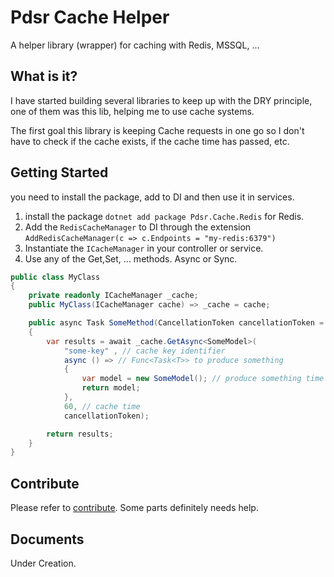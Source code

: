 # Pdsr Cache Helper

A helper library (wrapper) for caching with Redis, MSSQL, ...

## What is it?

I have started building several libraries to keep up with the DRY principle, one of them was this lib, helping me to use cache systems.

The first goal this library is keeping Cache requests in one go so I don't have to check if the cache exists, if the cache time has passed, etc.

## Getting Started

you need to install the package, add to DI and then use it in services.

1. install the package `dotnet add package Pdsr.Cache.Redis` for Redis.
2. Add the `RedisCacheManager` to DI through the extension `AddRedisCacheManager(c => c.Endpoints = "my-redis:6379")`
3. Instantiate the `ICacheManager` in your controller or service.
4. Use any of the Get,Set, ... methods. Async or Sync.


```csharp
public class MyClass 
{
    private readonly ICacheManager _cache;
    public MyClass(ICacheManager cache) => _cache = cache;

    public async Task SomeMethod(CancellationToken cancellationToken = default)
    {
        var results = await _cache.GetAsync<SomeModel>(
            "some-key" , // cache key identifier
            async () => // Func<Task<T>> to produce something
            {
                var model = new SomeModel(); // produce something time consuming 
                return model;
            }, 
            60, // cache time
            cancellationToken);

        return results;
    }
}

```

## Contribute

Please refer to [contribute](CONTRIBUTING.md).
Some parts definitely needs help.

## Documents

Under Creation.
